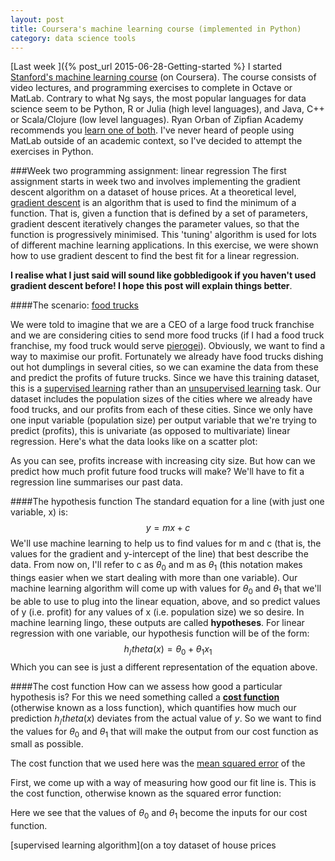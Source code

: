 ```yaml
---
layout: post
title: Coursera's machine learning course (implemented in Python)
category: data science tools
---
```


[Last week ]({% post_url 2015-06-28-Getting-started %} I started [Stanford's machine learning course](https://www.coursera.org/learn/machine-learning) (on Coursera). The course consists of video lectures, and programming exercises 
to complete in Octave or MatLab. Contrary to what Ng says, the most popular languages for data science seem to be Python, R or Julia (high level languages), and Java, C++ or Scala/Clojure (low level languages). Ryan Orban of Zipfian Academy recommends you 
[learn one of both](https://www.youtube.com/watch?v=c52IOlnPw08#t=8m35s). I've never heard of people using MatLab outside of an academic context, so I've decided to attempt the exercises in Python.

###Week two programming assignment: linear regression
The first assignment starts in week two and involves implementing the gradient descent algorithm on a dataset of house prices. At a theoretical level, [gradient descent](https://en.wikipedia.org/wiki/Gradient_descent) is an algorithm that is used to find the minimum of a function. That is, 
given a function that is defined by a set of parameters, gradient descent iteratively changes the parameter values, so that the function is progressively minimised. This 'tuning' algorithm is used for lots of different machine learning applications. In this exercise, we were shown how to use gradient descent to find the best fit for a linear regression.  

**I realise what I just said will sound like 
gobbledigook if you haven't used gradient descent before! I hope this post will explain things better**.
 
####The scenario: [food trucks](http://www.imdb.com/title/tt2883512/)

We were told to imagine that we are a CEO of a large food truck franchise and we are considering cities to send more food trucks (if I had a food truck franchise, my food truck would serve [pierogei](https://en.wikipedia.org/wiki/Pierogi_)).
Obviously, we want to find a way to maximise our profit. Fortunately we already have food trucks dishing out hot dumplings in several cities, 
so we can examine the data from these and predict the profits of future trucks. 
Since we have this training dataset, this is a [supervised learning](https://en.wikipedia.org/wiki/Supervised_learning) rather than an [unsupervised learning](https://en.wikipedia.org/wiki/Unsupervised_learning) task. 
Our dataset includes the population sizes of the cities where we already have food trucks, and our profits from each of these cities. Since we only have one input variable (population size) per output variable that we're trying to predict (profits), this is univariate (as opposed to multivariate) linear regression. 
Here's what the data looks like on a scatter plot:

As you can see, profits increase with increasing city size. But how can we predict how much profit future food trucks will make? We'll have to fit a regression line summarises our past data.

####The hypothesis function
The standard equation for a line (with just one variable, x) is:
$$y = mx + c$$
We'll use machine learning to help us to find values for m and c (that is, the values for the gradient and y-intercept of the line) that best describe the data. From now on, I'll refer to c as $\theta_0$ and m as $\theta_1$ (this notation makes things easier when we start dealing with more than one variable).
Our machine learning algorithm will come up with values for $\theta_0$ and $\theta_1$ that we'll be able to use to plug into the linear equation, above, and so predict values of y (i.e. profit) for any values of x (i.e. population size) we so desire. 
In machine learning lingo, these outputs are called **hypotheses**. For linear regression with one variable, our hypothesis function will be of the form:
$$h_/theta(x) = \theta_0 + \theta_1x_1$$
Which you can see is just a different representation of the equation above.

####The cost function
How can we assess how good a particular hypothesis is? For this we need something called a [**cost function**](https://en.wikipedia.org/wiki/Loss_function) (otherwise known as a loss function), which quantifies how much our prediction $h_/theta(x)$ 
deviates from the actual value of $y$. So we want to find the values for $\theta_0$ and $\theta_1$ that will make the output from our cost function as small as possible. 

The cost function that we used here was the [mean squared error](https://en.wikipedia.org/wiki/Mean_squared_error) of the 

First, we come up with a way of measuring how good our fit line is. This is the cost function, otherwise known as the squared error function:

Here we see that the values of $\theta_0$ and $\theta_1$ become the inputs for our cost function. 

[supervised learning algorithm](on a toy dataset of house prices